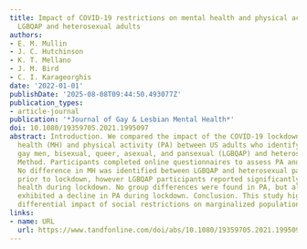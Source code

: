 ```yaml
---
title: Impact of COVID-19 restrictions on mental health and physical activity among
  LGBQAP and heterosexual adults
authors:
- E. M. Mullin
- J. C. Hutchinson
- K. T. Mellano
- J. M. Bird
- C. I. Karageorghis
date: '2022-01-01'
publishDate: '2025-08-08T09:44:50.493077Z'
publication_types:
- article-journal
publication: '*Journal of Gay & Lesbian Mental Health*'
doi: 10.1080/19359705.2021.1995097
abstract: Introduction. We compared the impact of the COVID-19 lockdown on mental
  health (MH) and physical activity (PA) between US adults who identify as lesbian,
  gay men, bisexual, queer, asexual, and pansexual (LGBQAP) and heterosexual US adults.
  Method. Participants completed online questionnaires to assess PA and MH. Results.
  No difference in MH was identified between LGBQAP and heterosexual participants
  prior to lockdown, however LGBQAP participants reported significantly worse mental
  health during lockdown. No group differences were found in PA, but all participants
  exhibited a decline in PA during lockdown. Conclusion. This study highlights the
  differential impact of social restrictions on marginalized populations.
links:
- name: URL
  url: https://www.tandfonline.com/doi/abs/10.1080/19359705.2021.1995097
---
```

